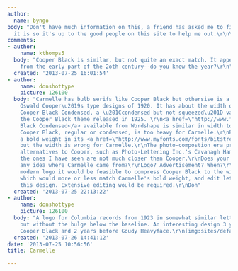 ```yaml
---
author:
  name: byngo
body: "Don't have much information on this, a friend has asked me to find out what
  it is so it's up to the good people on this site to help me out.\r\n\r\nThanks"
comments:
- author:
    name: kthomps5
  body: "Cooper Black is similar, but not quite an exact match. It appears to date
    from the early part of the 2oth century--do you know the year?\r\n"
  created: '2013-07-25 16:01:54'
- author:
    name: donshottype
    picture: 126100
  body: "Carmelle has bulb serifs like Cooper Black but othersise is a long way from
    Oswald Cooper\u2019s type designs of 1920. It has about the width of Cooper's
    Cooper Black Condensed, a \u201Ccondensed but not squeezed\u201D variation on
    the Cooper Black theme released in 1925. \r\n<a href=\"http://www.fontspring.com/fonts/wordshape/cooper-black-condensed\">Cooper
    Black Condensed</a> available from Wordshape is similar in width to Carmelle.\r\nBut
    Cooper Black, regular or condensed, is too heavy for Carmelle.\r\nBitstream includes
    a bold weight in its <a href=\"http://www.myfonts.com/fonts/bitstream/cooper/\">CooperBT</a>,
    but the width is wrong for Carmelle.\r\nThe photo-compostion era produced some
    alternatives to Cooper, such as Photo-Lettering Inc.'s Cavanagh Hamilton, but
    the ones I have seen are not much closer than Cooper.\r\nDoes your friend have
    any idea where Carmelle came from?\r\nLogo? Advertisement? When?\r\nIf it's a
    modern logo it would be feasible to compress Cooper Black to the width of Carmelle,
    which would more or less match Carmelle's bold weight, and edit letters to match
    this design. Extensive editing would be required.\r\nDon"
  created: '2013-07-25 22:13:22'
- author:
    name: donshottype
    picture: 126100
  body: "A logo for Columbia records from 1923 in somewhat similar lettering to Carmelle,
    but without the bulge below the baseline. An interesting design 3 years after
    Cooper Black and 2 years before Goudy Heavyface.\r\n[img:sites/default/files/old-images/UnknownColumbia1923_6257.jpg]\r\nDon"
  created: '2013-07-26 14:41:12'
date: '2013-07-25 10:56:56'
title: Carmelle

---
```

